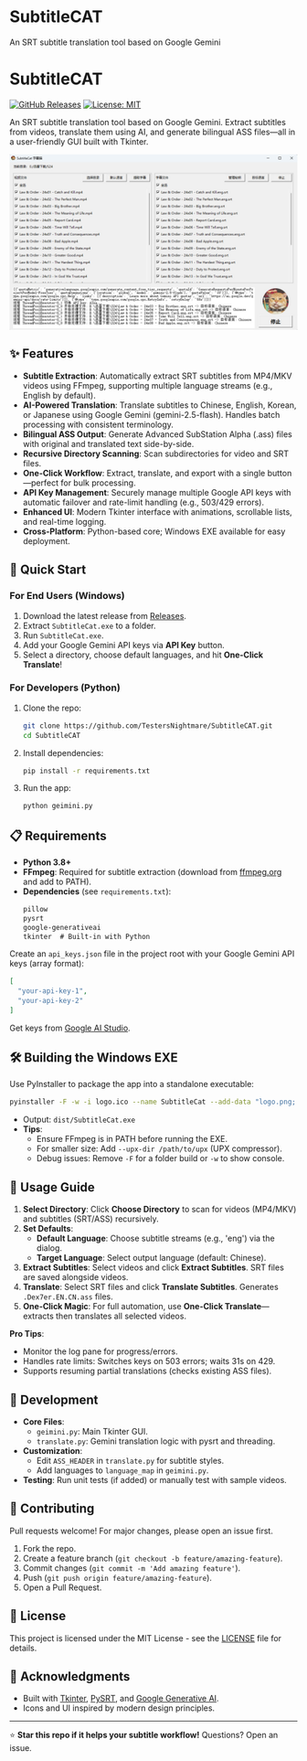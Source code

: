 # SubtitleCAT
An SRT subtitle translation tool based on Google Gemini

# SubtitleCAT

[![GitHub Releases](https://img.shields.io/github/v/release/TestersNightmare/SubtitleCAT)](https://github.com/TestersNightmare/SubtitleCAT/releases)
[![License: MIT](https://img.shields.io/badge/License-MIT-yellow.svg)](https://opensource.org/licenses/MIT)

An SRT subtitle translation tool based on Google Gemini. Extract subtitles from videos, translate them using AI, and generate bilingual ASS files—all in a user-friendly GUI built with Tkinter.

<div style="display: flex; justify-content: center;">
  <img alt="Desktop Launcher Icon" src="2025-10-02_210131.jpg" width="600">
</div>

## ✨ Features

- **Subtitle Extraction**: Automatically extract SRT subtitles from MP4/MKV videos using FFmpeg, supporting multiple language streams (e.g., English by default).
- **AI-Powered Translation**: Translate subtitles to Chinese, English, Korean, or Japanese using Google Gemini (gemini-2.5-flash). Handles batch processing with consistent terminology.
- **Bilingual ASS Output**: Generate Advanced SubStation Alpha (.ass) files with original and translated text side-by-side.
- **Recursive Directory Scanning**: Scan subdirectories for video and SRT files.
- **One-Click Workflow**: Extract, translate, and export with a single button—perfect for bulk processing.
- **API Key Management**: Securely manage multiple Google API keys with automatic failover and rate-limit handling (e.g., 503/429 errors).
- **Enhanced UI**: Modern Tkinter interface with animations, scrollable lists, and real-time logging.
- **Cross-Platform**: Python-based core; Windows EXE available for easy deployment.

## 🚀 Quick Start

### For End Users (Windows)
1. Download the latest release from [Releases](https://github.com/TestersNightmare/SubtitleCAT/releases).
2. Extract `SubtitleCat.exe` to a folder.
3. Run `SubtitleCat.exe`.
4. Add your Google Gemini API keys via **API Key** button.
5. Select a directory, choose default languages, and hit **One-Click Translate**!

### For Developers (Python)
1. Clone the repo:
   ```bash
   git clone https://github.com/TestersNightmare/SubtitleCAT.git
   cd SubtitleCAT
   ```
2. Install dependencies:
   ```bash
   pip install -r requirements.txt
   ```
3. Run the app:
   ```bash
   python geimini.py
   ```

## 📋 Requirements

- **Python 3.8+**
- **FFmpeg**: Required for subtitle extraction (download from [ffmpeg.org](https://ffmpeg.org/download.html) and add to PATH).
- **Dependencies** (see `requirements.txt`):
  ```
  pillow
  pysrt
  google-generativeai
  tkinter  # Built-in with Python
  ```

Create an `api_keys.json` file in the project root with your Google Gemini API keys (array format):
```json
[
  "your-api-key-1",
  "your-api-key-2"
]
```
Get keys from [Google AI Studio](https://aistudio.google.com/app/apikey).

## 🛠️ Building the Windows EXE

Use PyInstaller to package the app into a standalone executable:

```bash
pyinstaller -F -w -i logo.ico --name SubtitleCat --add-data "logo.png;." --add-data "api_keys.json;." --hidden-import=google.generativeai --hidden-import=pysrt geimini.py
```

- Output: `dist/SubtitleCat.exe`
- **Tips**: 
  - Ensure FFmpeg is in PATH before running the EXE.
  - For smaller size: Add `--upx-dir /path/to/upx` (UPX compressor).
  - Debug issues: Remove `-F` for a folder build or `-w` to show console.

## 📖 Usage Guide

1. **Select Directory**: Click **Choose Directory** to scan for videos (MP4/MKV) and subtitles (SRT/ASS) recursively.
2. **Set Defaults**:
   - **Default Language**: Choose subtitle streams (e.g., 'eng') via the dialog.
   - **Target Language**: Select output language (default: Chinese).
3. **Extract Subtitles**: Select videos and click **Extract Subtitles**. SRT files are saved alongside videos.
4. **Translate**: Select SRT files and click **Translate Subtitles**. Generates `.Dex7er.EN.CN.ass` files.
5. **One-Click Magic**: For full automation, use **One-Click Translate**—extracts then translates all selected videos.

**Pro Tips**:
- Monitor the log pane for progress/errors.
- Handles rate limits: Switches keys on 503 errors; waits 31s on 429.
- Supports resuming partial translations (checks existing ASS files).

## 🔧 Development

- **Core Files**:
  - `geimini.py`: Main Tkinter GUI.
  - `translate.py`: Gemini translation logic with pysrt and threading.
- **Customization**:
  - Edit `ASS_HEADER` in `translate.py` for subtitle styles.
  - Add languages to `language_map` in `geimini.py`.
- **Testing**: Run unit tests (if added) or manually test with sample videos.

## 🤝 Contributing

Pull requests welcome! For major changes, please open an issue first.

1. Fork the repo.
2. Create a feature branch (`git checkout -b feature/amazing-feature`).
3. Commit changes (`git commit -m 'Add amazing feature'`).
4. Push (`git push origin feature/amazing-feature`).
5. Open a Pull Request.

## 📄 License

This project is licensed under the MIT License - see the [LICENSE](LICENSE) file for details.

## 🙏 Acknowledgments

- Built with [Tkinter](https://docs.python.org/3/library/tkinter.html), [PySRT](https://github.com/byroot/pysrt), and [Google Generative AI](https://ai.google.dev/).
- Icons and UI inspired by modern design principles.

---

⭐ **Star this repo if it helps your subtitle workflow!** Questions? Open an issue.